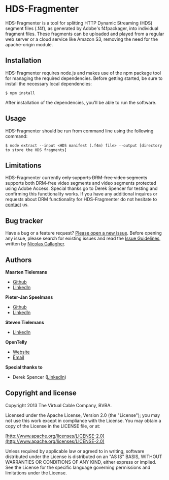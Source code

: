 # HDS-Fragmenter

HDS-Fragmenter is a tool for splitting HTTP Dynamic Streaming (HDS) segment files (.f4f), as generated by Adobe's f4fpackager, into individual fragment files. These fragments can be uploaded and played from a regular web server or a cloud service like Amazon S3, removing the need for the apache-origin module.

## Installation

HDS-Fragmenter requires node.js and makes use of the npm package tool for managing the required dependencies. Before getting started, be sure to install the necessary local dependencies:

```
$ npm install
```

After installation of the dependencies, you'll be able to run the software.

## Usage

HDS-Fragmenter should be run from command line using the following command:

```
$ node extract --input <HDS manifest (.f4m) file> --output [directory to store the HDS fragments]
```

## Limitations

HDS-Fragmenter currently <s>only supports DRM-free video segments</s> supports both DRM-free video segments and video segments protected using Adobe Access. Special thanks go to Derek Spencer for testing and confirming this functionality works. If you have any additional inquires or requests about DRM functionality for HDS-Fragmenter do not hesitate to [contact](mailto://contact@opentelly.com) us.

## Bug tracker

Have a bug or a feature request? [Please open a new issue](https://github.com/OpenTelly/hds-fragmenter/issues). Before opening any issue, please search for existing issues and read the [Issue Guidelines](https://github.com/necolas/issue-guidelines), written by [Nicolas Gallagher](https://github.com/necolas/).

## Authors

**Maarten Tielemans**

+ [Github](http://github.com/Tielem)
+ [LinkedIn](http://linkedin.com/in/mtielemans)

**Pieter-Jan Speelmans**

+ [Github](http://github.com/pjsp)
+ [LinkedIn](http://linkedin.com/in/pieterjanspeelmans)

**Steven Tielemans**

+ [LinkedIn](http://be.linkedin.com/in/steventielemans)

**OpenTelly**

+ [Website](http://www.opentelly.com)
+ [Email](mailto://contact@opentelly.com)

**Special thanks to**

+ Derek Spencer ([LinkedIn](http://linkedin.com/in/derekspencer))

## Copyright and license

Copyright 2013 The Virtual Cable Company, BVBA.

Licensed under the Apache License, Version 2.0 (the "License");
you may not use this work except in compliance with the License.
You may obtain a copy of the License in the LICENSE file, or at:

  [http://www.apache.org/licenses/LICENSE-2.0](http://www.apache.org/licenses/LICENSE-2.0)

Unless required by applicable law or agreed to in writing, software
distributed under the License is distributed on an "AS IS" BASIS,
WITHOUT WARRANTIES OR CONDITIONS OF ANY KIND, either express or implied.
See the License for the specific language governing permissions and
limitations under the License.